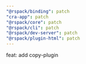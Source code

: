 ```yaml
---
"@rspack/binding": patch
"cra-app": patch
"@rspack/core": patch
"@rspack/cli": patch
"@rspack/dev-server": patch
"@rspack/plugin-html": patch
---
```


feat: add copy-plugin
